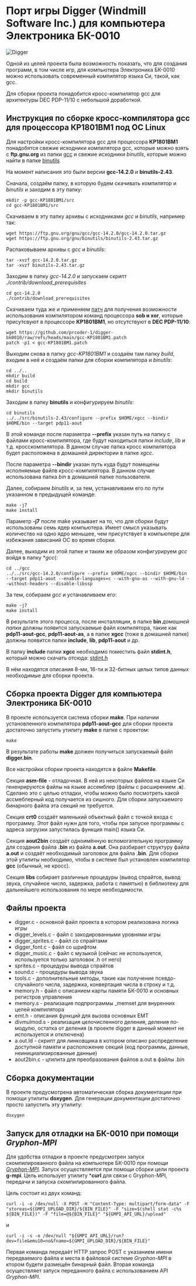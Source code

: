 # Порт игры Digger (Windmill Software Inc.) для компьютера Электроника БК-0010

![Digger](Digger.png)

Одной из целей проекта была возможность показать, что для создания программ, в том числе игр,
для компьютера Электроника  БК-0010 можно использовать современный компилятор языка Си, такой, как gcc.

Для сборки проекта понадобится кросс-компилятор gcc для архитектуры DEC PDP-11/10 с небольшой доработкой.

## Инструкция по сборке кросс-компилятора **gcc** для процессора **КР1801ВМ1** под ОС Linux

Для настройки кросс-компилятора gcc для процессора **КР1801ВМ1** понадобятся свежие исходники компилятора gcc,
которые можно взять с **ftp.gnu.org** из папки [gcc](https://ftp.gnu.org/gnu/gcc/) и свежие исходники *binutils*,
которые можно найти в папке [binutils](https://ftp.gnu.org/gnu/binutils/)

На момент написания это были версии **gcc-14.2.0** и **binutils-2.43**.

Сначала, создаём папку, в которую будем скачивать компилятор и *binutils* и заходим в эту папку:
```
mkdir -p gcc-KP1801BM1/src
cd gcc-KP1801BM1/src
```
Скачиваем в эту папку архивы с исходниками *gcc* и *binutils*, например так:
```
wget https://ftp.gnu.org/gnu/gcc/gcc-14.2.0/gcc-14.2.0.tar.gz
wget https://ftp.gnu.org/gnu/binutils/binutils-2.43.tar.gz
```

Распаковываем архивы с *gcc* и *binutils*:
```
tar -xvzf gcc-14.2.0.tar.gz
tar -xvzf binutils-2.43.tar.gz
```

Заходим в папку *gcc-14.2.0* и запускаем скрипт *./contrib/download_prerequisites*
```
cd gcc-14.2.0
./contrib/download_prerequisites
```

Скачиваем туда же и применяем [патч](https://github.com/prcoder-1/digger-bk0010/raw/refs/heads/main/gcc-KP1801BM1.patch) для получения возможности использования компилятором команд процессора **sob и xor**, которые присутсвуют в процессоре **КР1801ВМ1**, но отсутствуют в **DEC PDP-11/10**:
```
wget https://github.com/prcoder-1/digger-bk0010/raw/refs/heads/main/gcc-KP1801BM1.patch
patch -p1 < gcc-KP1801BM1.patch
```

Выходим снова в папку *gcc-KP1801BM1* и создаём там папку *build*, входим в неё и создаём папки для сборки компилятора и *binutils*:
```
cd ../..
mkdir build
cd build
mkdir gcc
mkdir binutils
```

Заходим в папку **binutils** и конфигурируем *binutils*:
```
cd binutils
../../src/binutils-2.43/configure --prefix $HOME/xgcc --bindir $HOME/bin --target pdp11-aout
```

В этой команде после параметра **--prefix** указан путь на папку с файлами кросс-компилятора, где будут находиться папки *include*, *lib* и т.д. кросскомпилятора.
В данном случае папка кросс компилятора будет расположена в домашней директории в папке *xgcc*.

После параметра **--bindir** указан путь куда будут помещены исполняемые файлв кросс-компилятора.
В данном случае использована папка *bin* в домашней папке пользователя.

Далее, собираем *binutils* и, за тем, устанавливаем его по пути указанном в предыдущей команде:
```
make -j7
make install
```

Параметр **-j7** после make указывает на то, что для сборки будут использованы семь ядер компьютера.
Имеет смысл указывать количество на одно ядро меньшее, чем присутствует в компьютере для избежания зависаний ОС во время сборки.

Далее, выходим из этой папке и таким же образом конфигурируем *gcc* войдя в папку **gcc*(:
```
cd ../gcc
../../src/gcc-14.2.0/configure --prefix $HOME/xgcc --bindir $HOME/bin --target pdp11-aout --enable-languages=c --with-gnu-as --with-gnu-ld --without-headers --disable-libssp
```

За тем, собираем *gcc* и устанавливаем его:
```
make -j7
make install
```

В результате этого процесса, после инсталляции, в папке **bin** *домашней папки* должны появится запускаемые файл компилятора, такие как **pdp11-aout-gcc**, **pdp11-aout-as**, а в папке **xgcc** (тоже в домашней папке) должны появится папки **include**, **lib**, **pdp11-aout** и др.

В папку **include** папки **xgcc** необходимо поместить файл **stdint.h**, который можно скачать отсюда:
[stdint.h](https://github.com/prcoder-1/digger-bk0010/raw/refs/heads/main/stdint.h)

В нём находятся описания 8-ми, 16-ти и 32-битных целых типов данных необходимые для сборки проекта.

## Сборка проекта Digger для компьютера Электроника БК-0010

В проекте используется система сборки **make**. При наличии установленного компилятора **pdp11-aout-gcc** для сборки проекта достаточно запустить утилиту **make** в папке с проектом:
```
make
```

В результате работы **make** должен получиться запускаемый файл **digger.bin**.

Все настройки сборки проекта находятся в файле **Makefile**.

Секция **asm-file** - отладочная. В ней из некоторых файлов на языке Си гененрируются файлы на языке ассемблер (файлы с расширением **.s**).
Сделано это с целью отладки, чтобы можно было посмотреть какой ассмеблерный код получается из сишного.
Для сборки запускаемого бинарного файла эта секций не требуется.

Секция **crt0** создаёт маленький объектный файл с точкой входа с программу.
Этот файл нужн для того, чтобы при запуске программы с адреса загрузки запустилась функция main() языка Cи.

Секция **aout2bin** создаёт одноимённую вспомогательную программу для создания файла **.bin** из файла **a.out**.
Она разбирает структуру файла **a.out** и создаёт необходимый заголовок для файла **.bin**.
Для сборки этой утилиты необходимо, чтобы в системе был установлен компилятор **gcc** (обычный, не кросс).

Секция **libs** собирает различные процедуры (вывод спрайтов, вывод звука, случайное число, задержка, работа с памятью) в библиотеку для дальнейшего использования по мере необходимости.

## Файлы проекта
- digger.c - основной файл проекта в котором реализована логика игры
- digger_levels.c - файл с закодированными уровнями игры
- digger_sprites.c - файл со спрайтами
- digger_font.c - файл со шрифтом
- digger_music.c - файл с музыкой (сейчас не используется, используется только заголовок .h от него)
- sprites.c - процедуры вывода спрайтов
- sound.c - процедуры вывода звука
- tools.c - дополнительные методы, такие как получение псевдо-случайного числа, задержка, конвертация числа в строку и т.д.
- memory.h - файл с описанием карты памяти БК-0010 и основных регистров управления
- memory.s - реализация подпрограммы _memset для внуренних целей компилятора
- emt.h - описания функций для вызова основных EMT
- divmulmod.s - реализация целочисленного деления, деления по-модулю, остатка от деления (в проекте digger в данный момент не используется и отключена)
- a.out.ld - скрипт для линковщика в котором описано распределение доступной памяти и расположение секций (код программы, данные, неинициализированные данные)
- aout2bin.c - цтилита для преобразования файлов a.out в файлы .bin


## Сборка документации

В проекте предусмотрена автоматическая сборка документации при помощи утилиты **doxygen**.
Для генерации документации достаточно просто запустить эту утилиту:
```
doxygen
```

## Запуск для отладки на БК-0010 при помощи *Gryphon-MPI*

Для удобства отладки в проекте предусмотрен запуск скомпилированного файла на компьютере БК-0010 при помощи [*Gryphon-MPI*](https://night-gryphon.ru/Gryphon-MPI/).
Запуск осуществляется при помощи сборки цели проекта **g-mpi**.
Цель использует утилиту ***curl** для связи с Gryphon-MPI, передачи и запуска скомпилированного файла.

Цель состоит из двух команд:
```
curl -i -o /dev/null -X POST -H "Content-Type: multipart/form-data" -F "storeas=${GMPI_UPLOAD_DIR}/${BIN_FILE}" -F "size=$(shell stat -c%s ${BIN_FILE})" -F "file=@${BIN_FILE}" "${GMPI_API_URL}/upload"
```
и
```
curl -i -s -o /dev/null "${GMPI_API_URL}/run?dev=file&emu10=no&fname=${GMPI_UPLOAD_DIR}/${BIN_FILE}"
```

Первая команда передаёт HTTP запрос POST с указанием имени передваемого файла и места в файловой системе *Gryphon-MPI* в ктором будети размещён бинарный файл.
Вторая команда осуществляет запуск переданного файла с использованием API *Gryphon-MPI*.
